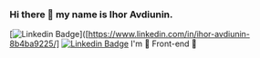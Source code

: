 ### Hi there 👋 my name is Ihor Avdiunin.
[![Linkedin Badge](https://img.shields.io/badge/-IhorAvd-blue?style=flat&logo=Linkedin&logoColor=white&link=https://www.linkedin.com/in/ihor-avdiunin-8b4ba9225/)]([https://www.linkedin.com/in/ihor-avdiunin-8b4ba9225/]
[![Linkedin Badge](https://img.shields.io/badge/OlenaAwd-0072b1?style=flat&logo=Linkedin&logoColor=white&link=https://www.linkedin.com/in/olena-avdiunina/)](https://www.linkedin.com/in/olena-avdiunina/)
I'm 💚 Front-end 💚 
<!--
**IgorAvd/IgorAvd** is a ✨ _special_ ✨ repository because its `README.md` (this file) appears on your GitHub profile.

Here are some ideas to get you started:

- 🔭 I’m currently working on ...
- 🌱 I’m currently learning ...
- 👯 I’m looking to collaborate on ...
- 🤔 I’m looking for help with ...
- 💬 Ask me about ...
- 📫 How to reach me: ...
- 😄 Pronouns: ...
- ⚡ Fun fact: ...
-->
